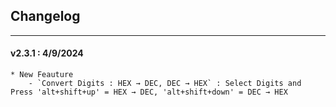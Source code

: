 ## Changelog
***

#### v2.3.1 : 4/9/2024

	* New Feauture
		- `Convert Digits : HEX → DEC, DEC → HEX` : Select Digits and Press 'alt+shift+up' = HEX → DEC, 'alt+shift+down' = DEC → HEX



